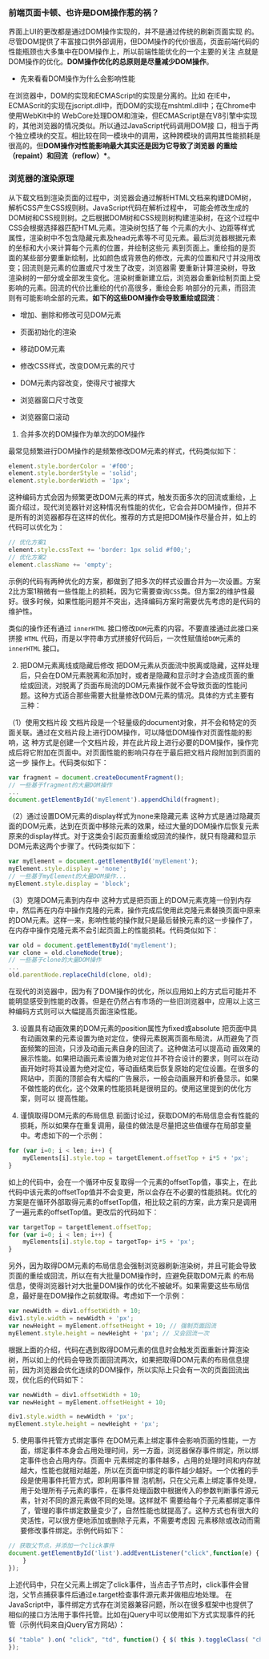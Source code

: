 ### 前端页面卡顿、也许是DOM操作惹的祸？
界面上UI的更改都是通过DOM操作实现的，并不是通过传统的刷新页面实现 的。尽管DOM提供了丰富接口供外部调用，但DOM操作的代价很高，页面前端代码的性能瓶颈也大多集中在DOM操作上，所以前端性能优化的一个主要的关注 点就是DOM操作的优化。**DOM操作优化的总原则是尽量减少DOM操作**。

- 先来看看DOM操作为什么会影响性能

在浏览器中，DOM的实现和ECMAScript的实现是分离的。比如 在IE中，ECMAScrit的实现在jscript.dll中，而DOM的实现在mshtml.dll中；在Chrome中使用WebKit中的 WebCore处理DOM和渲染，但ECMAScript是在V8引擎中实现的，其他浏览器的情况类似。所以通过JavaScript代码调用DOM接 口，相当于两个独立模块的交互。相比较在同一模块中的调用，这种跨模块的调用其性能损耗是很高的。但**DOM操作对性能影响最大其实还是因为它导致了浏览器 的重绘（repaint）和回流（reflow）\***。

### 浏览器的渲染原理

从下载文档到渲染页面的过程中，浏览器会通过解析HTML文档来构建DOM树，解析CSS产生CSS规则树。JavaScript代码在解析过程中， 可能会修改生成的DOM树和CSS规则树。之后根据DOM树和CSS规则树构建渲染树，在这个过程中CSS会根据选择器匹配HTML元素。渲染树包括了每 个元素的大小、边距等样式属性，渲染树中不包含隐藏元素及head元素等不可见元素。最后浏览器根据元素的坐标和大小来计算每个元素的位置，并绘制这些元 素到页面上。重绘指的是页面的某些部分要重新绘制，比如颜色或背景色的修改，元素的位置和尺寸并没用改变；回流则是元素的位置或尺寸发生了改变，浏览器需 要重新计算渲染树，导致渲染树的一部分或全部发生变化。渲染树重新建立后，浏览器会重新绘制页面上受影响的元素。回流的代价比重绘的代价高很多，重绘会影 响部分的元素，而回流则有可能影响全部的元素。**如下的这些DOM操作会导致重绘或回流**：

 - 增加、删除和修改可见DOM元素

 - 页面初始化的渲染

 - 移动DOM元素

 - 修改CSS样式，改变DOM元素的尺寸

 - DOM元素内容改变，使得尺寸被撑大

 - 浏览器窗口尺寸改变

 - 浏览器窗口滚动

 1. 合并多次的DOM操作为单次的DOM操作

 最常见频繁进行DOM操作的是频繁修改DOM元素的样式，代码类似如下：
```javascript
element.style.borderColor = '#f00';
element.style.borderStyle = 'solid';
element.style.borderWidth = '1px';
```
这种编码方式会因为频繁更改DOM元素的样式，触发页面多次的回流或重绘，上面介绍过，现代浏览器针对这种情况有性能的优化，它会合并DOM操作，但并不是所有的浏览器都存在这样的优化。推荐的方式是把DOM操作尽量合并，如上的代码可以优化为：
```javascript
// 优化方案1
element.style.cssText += 'border: 1px solid #f00;';
// 优化方案2
element.className += 'empty';
```
示例的代码有两种优化的方案，都做到了把多次的样式设置合并为一次设置。方案2比方案1稍微有一些性能上的损耗，因为它需要查询`CSS`类。但方案2的维护性最好。很多时候，如果性能问题并不突出，选择编码方案时需要优先考虑的是代码的维护性。

类似的操作还有通过 `innerHTML` 接口修改`DOM`元素的内容。不要直接通过此接口来拼接 `HTML` 代码，而是以字符串方式拼接好代码后，一次性赋值给`DOM`元素的 `innerHTML` 接口。

2. 把DOM元素离线或隐藏后修改
把DOM元素从页面流中脱离或隐藏，这样处理后，只会在DOM元素脱离和添加时，或者是隐藏和显示时才会造成页面的重绘或回流，对脱离了页面布局流的DOM元素操作就不会导致页面的性能问题。这种方式适合那些需要大批量修改DOM元素的情况。具体的方式主要有三种：

（1）使用文档片段
文档片段是一个轻量级的document对象，并不会和特定的页面关联。通过在文档片段上进行DOM操作，可以降低DOM操作对页面性能的影响，这 种方式是创建一个文档片段，并在此片段上进行必要的DOM操作，操作完成后将它附加在页面中。对页面性能的影响只存在于最后把文档片段附加到页面的这一步 操作上。代码类似如下：

```javascript
var fragment = document.createDocumentFragment();
// 一些基于fragment的大量DOM操作
...
document.getElementById('myElement').appendChild(fragment);
```

（2）通过设置DOM元素的display样式为none来隐藏元素
这种方式是通过隐藏页面的DOM元素，达到在页面中移除元素的效果，经过大量的DOM操作后恢复元素原来的display样式。对于这类会引起页面重绘或回流的操作，就只有隐藏和显示DOM元素这两个步骤了。代码类似如下：

```javascript
var myElement = document.getElementById('myElement');
myElement.style.display = 'none';
// 一些基于myElement的大量DOM操作...
myElement.style.display = 'block';
```
（3）克隆DOM元素到内存中
这种方式是把页面上的DOM元素克隆一份到内存中，然后再在内存中操作克隆的元素，操作完成后使用此克隆元素替换页面中原来的DOM元素。这样一来，影响性能的操作就只是最后替换元素的这一步操作了，在内存中操作克隆元素不会引起页面上的性能损耗。代码类似如下：

```javascript
var old = document.getElementById('myElement');
var clone = old.cloneNode(true);
// 一些基于clone的大量DOM操作
...
old.parentNode.replaceChild(clone, old);
```

在现代的浏览器中，因为有了DOM操作的优化，所以应用如上的方式后可能并不能明显感受到性能的改善。但是在仍然占有市场的一些旧浏览器中，应用以上这三种编码方式则可以大幅提高页面渲染性能。

3. 设置具有动画效果的DOM元素的position属性为fixed或absolute
把页面中具有动画效果的元素设置为绝对定位，使得元素脱离页面布局流，从而避免了页面频繁的回流，只涉及动画元素自身的回流了。这种做法可以提高动 画效果的展示性能。如果把动画元素设置为绝对定位并不符合设计的要求，则可以在动画开始时将其设置为绝对定位，等动画结束后恢复原始的定位设置。在很多的 网站中，页面的顶部会有大幅的广告展示，一般会动画展开和折叠显示。如果不做性能的优化，这个效果的性能损耗是很明显的。使用这里提到的优化方案，则可以 提高性能。

4. 谨慎取得DOM元素的布局信息
前面讨论过，获取DOM的布局信息会有性能的损耗，所以如果存在重复调用，最佳的做法是尽量把这些值缓存在局部变量中。考虑如下的一个示例：

```javascript
for (var i=0; i < len; i++) {
    myElements[i].style.top = targetElement.offsetTop + i*5 + 'px';
}
```

如上的代码中，会在一个循环中反复取得一个元素的offsetTop值，事实上，在此代码中该元素的offsetTop值并不会变更，所以会存在不必要的性能损耗。优化的方案是在循环外部取得元素的offsetTop值，相比较之前的方案，此方案只是调用了一遍元素的offsetTop值。更改后的代码如下：

```javascript
var targetTop = targetElement.offsetTop;
for (var i=0; i < len; i++) {
    myElements[i].style.top = targetTop+ i*5 + 'px';
}
```

另外，因为取得DOM元素的布局信息会强制浏览器刷新渲染树，并且可能会导致页面的重绘或回流，所以在有大批量DOM操作时，应避免获取DOM元素 的布局信息，使得浏览器针对大批量DOM操作的优化不被破坏。如果需要这些布局信息，最好是在DOM操作之前就取得。考虑如下一个示例：

```javascript
var newWidth = div1.offsetWidth + 10;
div1.style.width = newWidth + 'px';
var newHeight = myElement.offsetHeight + 10; // 强制页面回流
myElement.style.height = newHeight + 'px'; // 又会回流一次
```

根据上面的介绍，代码在遇到取得DOM元素的信息时会触发页面重新计算渲染树，所以如上的代码会导致页面回流两次，如果把取得DOM元素的布局信息提前，因为浏览器会优化连续的DOM操作，所以实际上只会有一次的页面回流出现，优化后的代码如下：

```javascript
var newWidth = div1.offsetWidth + 10;
var newHeight = myElement.offsetHeight + 10;

div1.style.width = newWidth + 'px';
myElement.style.height = newHeight + 'px';
```

5. 使用事件托管方式绑定事件
在DOM元素上绑定事件会影响页面的性能，一方面，绑定事件本身会占用处理时间，另一方面，浏览器保存事件绑定，所以绑定事件也会占用内存。页面中 元素绑定的事件越多，占用的处理时间和内存就越大，性能也就相对越差，所以在页面中绑定的事件越少越好。一个优雅的手段是使用事件托管方式，即利用事件冒 泡机制，只在父元素上绑定事件处理，用于处理所有子元素的事件，在事件处理函数中根据传入的参数判断事件源元素，针对不同的源元素做不同的处理。这样就不 需要给每个子元素都绑定事件了，管理的事件绑定数量变少了，自然性能也就提高了。这种方式也有很大的灵活性，可以很方便地添加或删除子元素，不需要考虑因 元素移除或改动而需要修改事件绑定。示例代码如下：

```javascript
// 获取父节点，并添加一个click事件
document.getElementById('list').addEventListener("click",function(e) { // 检查事件源元素 if(e.target && e.target.nodeName.toUpperCase == "LI") { // 针对子元素的处理 ...
    }
});
```

上述代码中，只在父元素上绑定了click事件，当点击子节点时，click事件会冒泡，父节点捕获事件后通过e.target检查事件源元素并做相应地处理。
在JavaScript中，事件绑定方式存在浏览器兼容问题，所以在很多框架中也提供了相似的接口方法用于事件托管。比如在jQuery中可以使用如下方式实现事件的托管（示例代码来自jQuery官方网站）：

```javascript
$( "table" ).on( "click", "td", function() { $( this ).toggleClass( "chosen" );
});
```